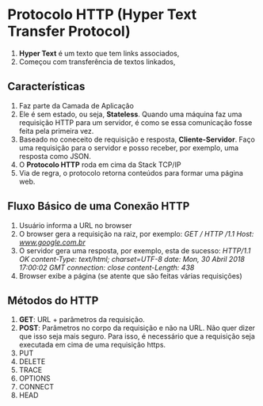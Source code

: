 # Protocolo HTTP (Hyper Text Transfer Protocol)

1. **Hyper Text** é um texto que tem links associados,
2. Começou com transferência de textos linkados,

## Características

1. Faz parte da Camada de Aplicação
2. Ele é sem estado, ou seja, **Stateless**. Quando uma máquina faz uma requisição HTTP para um servidor, é como se essa comunicação fosse feita pela primeira vez.
3. Baseado no coneceito de requisição e resposta, **Cliente-Servidor**. Faço uma requisição para o servidor e posso receber, por exemplo, uma resposta como JSON.
4. O **Protocolo HTTP** roda em cima da Stack TCP/IP
5. Via de regra, o protocolo retorna conteúdos para formar uma página web.

## Fluxo Básico de uma Conexão HTTP
1. Usuário informa a URL no browser
2. O browser gera a requisição na raiz, por exemplo:
*GET / HTTP /1.1
Host: www.google.com.br* 
3. O servidor gera uma resposta, por exemplo, esta de sucesso:
*HTTP/1.1 OK
content-Type: text/html; charset=UTF-8
date: Mon, 30 Abril 2018 17:00:02 GMT
connection: close
content-Length: 438*
4. Browser exibe a página (se atente que são feitas várias requisições)

## Métodos do HTTP
1. **GET**: URL + parâmetros da requisição. 
2. **POST**: Parâmetros no corpo da requisição e não na URL. Não quer dizer que isso seja mais seguro. Para isso, é necessário que a requisição seja executada em cima de uma requisição https.
3. PUT
4. DELETE
5. TRACE
6. OPTIONS
7. CONNECT
8. HEAD


